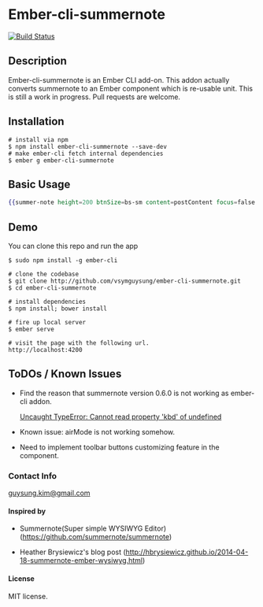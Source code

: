 # Ember-cli-summernote

[![Build Status](https://travis-ci.org/vsymguysung/ember-cli-summernote.svg)](http://travis-ci.org/vsymguysung/ember-cli-summernote)

## Description
Ember-cli-summernote is an Ember CLI add-on. This addon actually converts summernote to an Ember component which is
re-usable unit. This is still a work in progress. Pull requests are welcome.

## Installation
```
# install via npm
$ npm install ember-cli-summernote --save-dev
# make ember-cli fetch internal dependencies
$ ember g ember-cli-summernote
```

## Basic Usage
```handlebars
{{summer-note height=200 btnSize=bs-sm content=postContent focus=false header="Example"}}
```

## Demo
You can clone this repo and run the app 

```
$ sudo npm install -g ember-cli

# clone the codebase
$ git clone http://github.com/vsymguysung/ember-cli-summernote.git
$ cd ember-cli-summernote

# install dependencies
$ npm install; bower install

# fire up local server
$ ember serve

# visit the page with the following url.
http://localhost:4200
```
## ToDOs / Known Issues
* Find the reason that summernote version 0.6.0 is not working as ember-cli addon.
  
  [Uncaught TypeError: Cannot read property 'kbd' of undefined](https://github.com/summernote/summernote/issues/779)
  
* Known issue: airMode is not working somehow.

* Need to implement toolbar buttons customizing feature in the component. 



### Contact Info
guysung.kim@gmail.com



#### Inspired by

* Summernote(Super simple WYSIWYG Editor) (https://github.com/summernote/summernote) 

* Heather Brysiewicz's blog post (http://hbrysiewicz.github.io/2014-04-18-summernote-ember-wysiwyg.html)


#### License
MIT license.